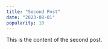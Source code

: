 ```yaml
---
title: "Second Post"
date: "2023-08-01"
popularity: 10
---
```

This is the content of the second post.
